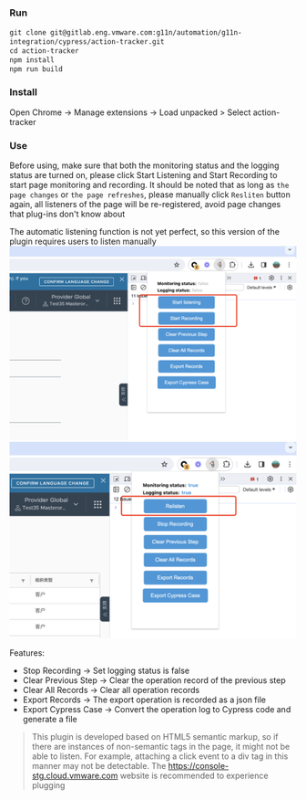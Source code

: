 ### Run

```
git clone git@gitlab.eng.vmware.com:g11n/automation/g11n-integration/cypress/action-tracker.git
cd action-tracker
npm install
npm run build
```

### Install


Open Chrome -> Manage extensions -> Load unpacked > Select action-tracker

### Use
Before using, make sure that both the monitoring status and the logging status are turned on, please click Start Listening and Start Recording to start page monitoring and recording. It should be noted that as long as `the page changes` or `the page refreshes`, please manually click `Resliten` button again, all listeners of the page will be re-registered, avoid page changes that plug-ins don't know about   

The automatic listening function is not yet perfect, so this version of the plugin requires users to listen manually
<img width="687" alt="image" src="1.png">
<img width="687" alt="image" src="3.png">

Features:
* Stop Recording -> Set logging status is false
* Clear Previous Step -> Clear the operation record of the previous step
* Clear All Records -> Clear all operation records
* Export Records -> The export operation is recorded as a json file
* Export Cypress Case -> Convert the operation log to Cypress code and generate a file


> This plugin is developed based on HTML5 semantic markup, so if there are instances of non-semantic tags in the page, it might not be able to listen. For example, attaching a click event to a div tag in this manner may not be detectable. The https://console-stg.cloud.vmware.com website is recommended to experience plugging